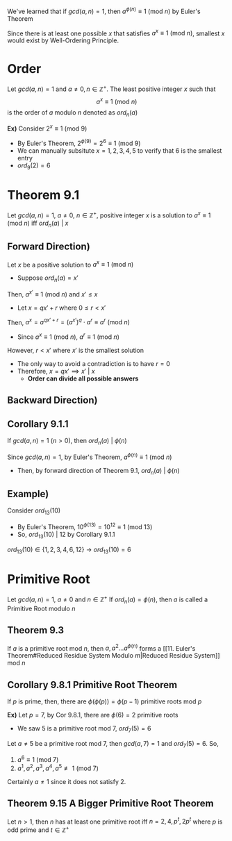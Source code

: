 We've learned that if $gcd(a,n)=1$, then $a^{\phi(n)}\equiv 1\text{ (mod }n)$ by Euler's Theorem

Since there is at least one possible $x$ that satisfies $a^{x}\equiv 1\text{ (mod }n)$, smallest $x$ would exist by Well-Ordering Principle.

# Order
Let $gcd(a,n)=1$ and $a\neq 0, n\in\mathbb{Z}^{+}$. The least positive integer $x$ such that
$$a^{x}\equiv 1\text{ (mod }n)$$
is the order of $a$ modulo $n$ denoted as $ord_{n}(a)$

**Ex)**
Consider $2^{x}\equiv 1\text{ (mod }9)$
- By Euler's Theorem, $2^{\phi(9)}=2^{6}\equiv 1\text{ (mod }9)$
- We can manually subsitute $x=1,2,3,4,5$ to verify that $6$ is the smallest entry
- $ord_{9}(2)=6$

# Theorem 9.1
Let $gcd(a,n)=1$, $a\neq 0$, $n\in\mathbb{Z}^{+}$, positive integer $x$ is a solution to $a^{x}\equiv 1\text{ (mod }n)$ iff $ord_{n}(a)\text{ | }x$

## Forward Direction)
Let $x$ be a positive solution to $a^{x}\equiv 1\text{ (mod }n)$
- Suppose $ord_{n}(a)= x'$

Then, $a^{x'}\equiv 1\text{ (mod }n)$ and $x'\leq x$
- Let $x=qx'+r$ where $0\leq r<x'$

Then, $a^{x}=a^{qx'+r}=(a^{x'})^{q}\cdot a^{r}\equiv a^{r}\text{ (mod }n)$
- Since $a^{x}\equiv 1\text{ (mod }n)$, $a^{r}\equiv 1\text{ (mod }n)$

However, $r<x'$ where $x'$ is the smallest solution
- The only way to avoid a contradiction is to have $r=0$
- Therefore, $x=qx'\implies x'\text{ | }x$
	- **Order can divide all possible answers**

## Backward Direction)


## Corollary 9.1.1 
If $gcd(a,n)=1$ $(n>0)$, then $ord_{n}(a)\text{ | }\phi(n)$

Since $gcd(a,n)=1$, by Euler's Theorem, $a^{\phi(n)}\equiv 1\text{ (mod }n)$
- Then, by forward direction of Theorem 9.1, $ord_{n}(a)\text{ | }\phi(n)$

## Example)
Consider $ord_{13}(10)$
- By Euler's Theorem, $10^{\phi(13)}=10^{12}\equiv 1\text{ (mod }13)$
- So, $ord_{13}(10)\text{ | }12$ by Corollary 9.1.1

$ord_{13}(10)\in \{ 1,2,3,4,6,12 \}$
  $\to$ $ord_{13}(10)=6$

# Primitive Root
Let $gcd(a,n)=1$, $a\neq 0$ and $n\in\mathbb{Z}^{+}$
If $ord_{n}(a)=\phi(n)$, then $a$ is called a Primitive Root modulo $n$

## Theorem 9.3
If $a$ is a primitive root mod $n$, then $a, a^{2}\dots a^{\phi(n)}$ forms a [[11. Euler's Theorem#Reduced Residue System Modulo $m$|Reduced Residue System]] mod $n$

## Corollary 9.8.1 Primitive Root Theorem
If $p$ is prime, then, there are $\phi(\phi(p))=\phi(p-1)$ primitive roots mod $p$

**Ex)**
Let $p=7$, by Cor 9.8.1, there are $\phi(6)=2$ primitive roots
- We saw 5 is a primitive root mod 7, $ord_{7}(5)=6$

Let $a\neq 5$ be a primitive root mod 7, then $gcd(a,7)=1$ and $ord_{7}(5)=6$. So,
1. $a^{6}\equiv 1\text{ (mod }7)$
2. $a^{1}, a^{2}, a^{3}, a^{4}, a^{5}\not\equiv 1\text{ (mod }7)$

Certainly $a\neq 1$ since it does not satisfy 2.



## Theorem 9.15 A Bigger Primitive Root Theorem
Let $n>1$, then $n$ has at least one primitive root iff $n=2,4,p^{t}, 2p^{t}$ where $p$ is odd prime and $t\in\mathbb{Z}^{+}$
